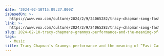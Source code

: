 ```yaml
---
date: '2024-02-10T15:09:37.000Z'
isBasedOn: >-
  https://www.vox.com/culture/2024/2/9/24065282/tracy-chapman-song-fast-car-grammys-meaning
link: >-
  https://www.vox.com/culture/2024/2/9/24065282/tracy-chapman-song-fast-car-grammys-meaning
slug: 2024-02-10-tracy-chapmans-grammys-performance-and-the-meaning-of-fast-car-vox
tags:
  - Music
title: Tracy Chapman’s Grammys performance and the meaning of “Fast Car” - Vox
---
```


